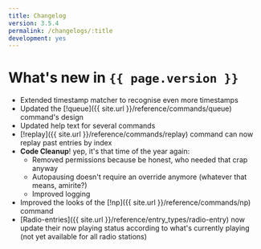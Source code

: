 ```yaml
---
title: Changelog
version: 3.5.4
permalink: /changelogs/:title
development: yes
---
```


# What's new in `{{ page.version }}`
- Extended timestamp matcher to recognise even more timestamps
- Updated the [!queue]({{ site.url }}/reference/commands/queue) command's design
- Updated help text for several commands
- [!replay]({{ site.url }}/reference/commands/replay) command can now replay past entries by index
- **Code Cleanup**! yep, it's that time of the year again:
  - Removed permissions because be honest, who needed that crap anyway
  - Autopausing doesn't require an override anymore (whatever that means, amirite?)
  - Improved logging
- Improved the looks of the [!np]({{ site.url }}/reference/commands/np) command
- [Radio-entries]({{ site.url }}/reference/entry_types/radio-entry) now update their now playing status according to what's currently playing (not yet available for all radio stations)
